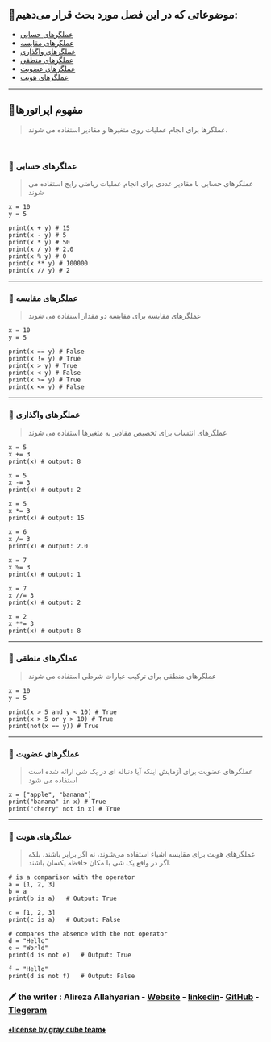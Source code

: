 ## 🔹موضوعاتی که در این فصل مورد بحث قرار می‌دهیم:

- [عملگرهای حسابی](#-arithmetic-operators)
- [عملگرهای مقایسه](#-comparison-operators)
- [عملگرهای واگذاری](#-assignment-operators)
- [عملگرهای منطقی](#-logical-operators)
- [عملگرهای عضویت](#-membership-operators)
- [عملگرهای هویت](#-identity-operators)

***

## 💎مفهوم اپراتورها
> عملگرها برای انجام عملیات روی متغیرها و مقادیر استفاده می شوند.

</br>

### 💢 عملگرهای حسابی
> عملگرهای حسابی با مقادیر عددی برای انجام عملیات ریاضی رایج استفاده می شوند

```python:
x = 10
y = 5

print(x + y) # 15
print(x - y) # 5
print(x * y) # 50
print(x / y) # 2.0
print(x % y) # 0
print(x ** y) # 100000
print(x // y) # 2
```

*** 

### 💢 عملگرهای مقایسه
> عملگرهای مقایسه برای مقایسه دو مقدار استفاده می شوند
```python:
x = 10
y = 5

print(x == y) # False
print(x != y) # True
print(x > y) # True
print(x < y) # False
print(x >= y) # True
print(x <= y) # False
```

*** 

### 💢 عملگرهای واگذاری
> عملگرهای انتساب برای تخصیص مقادیر به متغیرها استفاده می شوند

```python:
x = 5
x += 3
print(x) # output: 8

x = 5
x -= 3
print(x) # output: 2

x = 5
x *= 3
print(x) # output: 15

x = 6
x /= 3
print(x) # output: 2.0

x = 7
x %= 3
print(x) # output: 1

x = 7
x //= 3
print(x) # output: 2

x = 2
x **= 3
print(x) # output: 8
```

*** 

### 💢 عملگرهای منطقی
> عملگرهای منطقی برای ترکیب عبارات شرطی استفاده می شوند

```python:
x = 10
y = 5

print(x > 5 and y < 10) # True
print(x > 5 or y > 10) # True
print(not(x == y)) # True
```

*** 

### 💢 عملگرهای عضویت
> عملگرهای عضویت برای آزمایش اینکه آیا دنباله ای در یک شی ارائه شده است استفاده می شود

```python:
x = ["apple", "banana"]
print("banana" in x) # True
print("cherry" not in x) # True
```

*** 

### 💢 عملگرهای هویت
> عملگرهای هویت برای مقایسه اشیاء استفاده می‌شوند، نه اگر برابر باشند، بلکه اگر در واقع یک شی با مکان حافظه یکسان باشند.

```python:
# is a comparison with the operator
a = [1, 2, 3]
b = a
print(b is a)   # Output: True

c = [1, 2, 3]
print(c is a)   # Output: False

# compares the absence with the not operator
d = "Hello"
e = "World"
print(d is not e)   # Output: True

f = "Hello"
print(d is not f)   # Output: False
```

### 🖊 the writer : Alireza Allahyarian - [Website](http://microhex.info/) - [linkedin](https://www.linkedin.com/in/alireza-allahyarian-658658258/)- [GitHub](https://github.com/graymicro) - [Tlegeram](https://t.me/graycubeteam) 

#### **[♦️license by gray cube team♦️](graycubeteam.github.io)**

